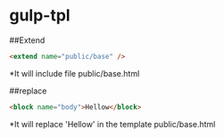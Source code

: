 # gulp-tpl
##Extend
```html
<extend name="public/base" />
```
*It will include file public/base.html 

##replace
```html
<block name="body">Hellow</block>
```
*It will replace '<block name="body">Hellow</block>' in the template public/base.html
